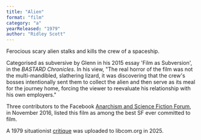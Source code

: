```yaml
---
title: "Alien"
format: "film"
category: "a"
yearReleased: "1979"
author: "Ridley Scott"
---
```

Ferocious scary alien stalks and  kills the crew of a spaceship.

Categorised as subversive by  Glenn in his 2015 essay 'Film as Subversion', in the _BASTARD Chronicles_.  In his view, "The real horror of the film was not the multi-mandibled,  slathering lizard, it was discovering that the crew's bosses  intentionally sent them to collect the alien and then serve as its  meal for the journey home, forcing the viewer to reevaluate his  relationship with his own employers."

Three contributors to the Facebook <a href="https://www.facebook.com/groups/anarchismandsciencefiction/"> Anarchism and Science Fiction Forum</a>, in November 2016, listed  this film as among the best SF ever committed to film.

A 1979 situationist <a href="https://libcom.org/article/alienation-collective-inventions-1979">critique</a> was uploaded to libcom.org in 2025.


